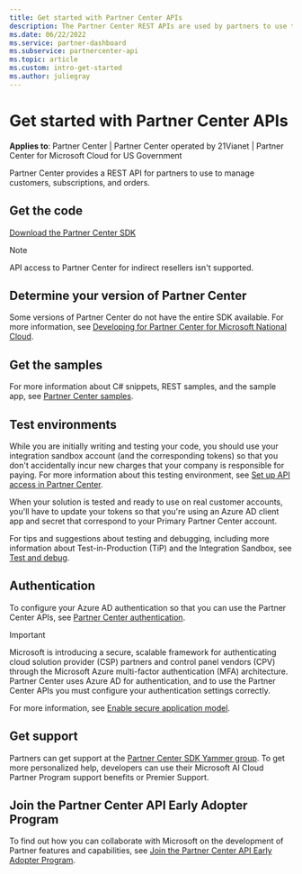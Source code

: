 ```yaml
---
title: Get started with Partner Center APIs
description: The Partner Center REST APIs are used by partners to use to manage customer, subscription, and order data.
ms.date: 06/22/2022
ms.service: partner-dashboard
ms.subservice: partnercenter-api
ms.topic: article
ms.custom: intro-get-started
ms.author: juliegray
---
```


# Get started with Partner Center APIs

**Applies to**: Partner Center | Partner Center operated by 21Vianet |  Partner Center for Microsoft Cloud for US Government

Partner Center provides a REST API for partners to use to manage customers, subscriptions, and orders.

## Get the code

[Download the Partner Center SDK](https://go.microsoft.com/fwlink/p/?LinkId=746681)

> [!NOTE]
> API access to Partner Center for indirect resellers isn't supported.

## Determine your version of Partner Center

Some versions of Partner Center do not have the entire SDK available. For more information, see [Developing for Partner Center for Microsoft National Cloud](developing-for-partner-center-for-microsoft-national-cloud.md).

## Get the samples

For more information about C# snippets, REST samples, and the sample app, see [Partner Center samples](partner-center-samples.md).

## Test environments

While you are initially writing and testing your code, you should use your integration sandbox account (and the corresponding tokens) so that you don't accidentally incur new charges that your company is responsible for paying. For more information about this testing environment, see [Set up API access in Partner Center](set-up-api-access-in-partner-center.md).

When your solution is tested and ready to use on real customer accounts, you'll have to update your tokens so that you're using an Azure AD client app and secret that correspond to your Primary Partner Center account.

For tips and suggestions about testing and debugging, including more information about Test-in-Production (TiP) and the Integration Sandbox, see [Test and debug](test-and-debug.md).

## Authentication

To configure your Azure AD authentication so that you can use the Partner Center APIs, see [Partner Center authentication](partner-center-authentication.md).

> [!IMPORTANT]
> Microsoft is introducing a secure, scalable framework for authenticating cloud solution provider (CSP) partners and control panel vendors (CPV) through the Microsoft Azure multi-factor authentication (MFA) architecture.
Partner Center uses Azure AD for authentication, and to use the Partner Center APIs you must configure your authentication settings correctly.
>
> For more information, see [Enable secure application model](enable-secure-app-model.md).

## Get support

Partners can get support at the [Partner Center SDK Yammer group](https://go.microsoft.com/fwlink/p/?LinkID=717360). To get more personalized help, developers can use their Microsoft AI Cloud Partner Program support benefits or Premier Support.

## Join the Partner Center API Early Adopter Program

To find out how you can collaborate with Microsoft on the development of Partner features and capabilities, see [Join the Partner Center API Early Adopter Program](early-adopter-program.md).
